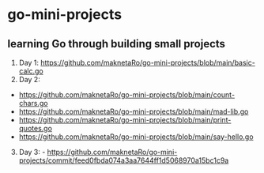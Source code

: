 # go-mini-projects
## learning Go through building small projects
1. Day 1: https://github.com/maknetaRo/go-mini-projects/blob/main/basic-calc.go 
2. Day 2: 
- https://github.com/maknetaRo/go-mini-projects/blob/main/count-chars.go
- https://github.com/maknetaRo/go-mini-projects/blob/main/mad-lib.go 
- https://github.com/maknetaRo/go-mini-projects/blob/main/print-quotes.go 
- https://github.com/maknetaRo/go-mini-projects/blob/main/say-hello.go
3. Day 3: - https://github.com/maknetaRo/go-mini-projects/commit/feed0fbda074a3aa7644ff1d5068970a15bc1c9a

